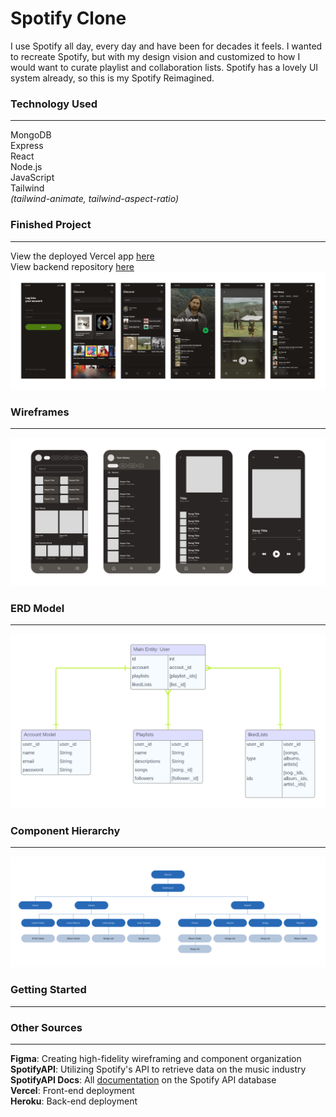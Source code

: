 # Spotify Clone
I use Spotify all day, every day and have been for decades it feels. I wanted to recreate Spotify, but with my design vision and customized to how I would want to curate playlist and collaboration lists. Spotify has a lovely UI system already, so this is my Spotify Reimagined. 

### Technology Used 
--- 
MongoDB
<br>
Express
<br>
React
<br>
Node.js
<br>
JavaScript
<br>
Tailwind
<br>
 _(tailwind-animate, tailwind-aspect-ratio)_
<br>

### Finished Project
---
View the deployed Vercel app [here](https://spotify-clone-three-omega.vercel.app/)
<br>
View backend repository [here](https://github.com/lillianlayne/spotify-clone-server)
![alt](./public/images/finishedScreens.png)

### Wireframes
---
![alt](./public/images/App_Wireframes.png)

### ERD Model
---
![alt](./public/images/App_ERD.png)

### Component Hierarchy
---
![alt](./public/images/App_Components.png)
### Getting Started 
---


### Other Sources
---
__Figma__: Creating high-fidelity wireframing and component organization 
<br>
__SpotifyAPI__: Utilizing Spotify's API to retrieve data on the music industry
<br>
__SpotifyAPI Docs__: All [documentation](https://developer.spotify.com/documentation/web-api) on the Spotify API database
<br>
__Vercel__: Front-end deployment
<br>
__Heroku__: Back-end deployment
